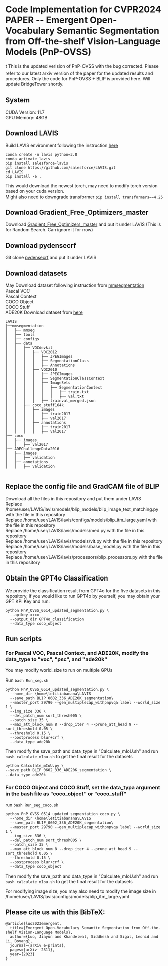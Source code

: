 # Code Implementation for CVPR2024 PAPER -- Emergent Open-Vocabulary Semantic Segmentation from Off-the-shelf Vision-Language Models (PnP-OVSS)

:exclamation: This is the updated verision of PnP-OVSS with the bug corrected. Please refer to our latest arxiv version of the paper for the updated results and procedures. Only the code for PnP-OVSS + BLIP is provided here. Will update BridgeTower shortly.

## System 
CUDA Version: 11.7  <br>
GPU Memory: 48GB <br>


## Download LAVIS
Build LAVIS environment following the instruction [here](https://www.google.com](https://github.com/salesforce/LAVIS/tree/ac8fc98c93c02e2dfb727e24a361c4c309c8dbbc?tab=readme-ov-file#installation)https://github.com/salesforce/LAVIS/tree/ac8fc98c93c02e2dfb727e24a361c4c309c8dbbc?tab=readme-ov-file#installation)
```
conda create -n lavis python=3.8 
conda activate lavis 
pip install salesforce-lavis 
git clone https://github.com/salesforce/LAVIS.git 
cd LAVIS 
pip install -e .
```
This would download the newest torch, may need to modify torch version based on your cuda version. <br>
Might also need to downgrade transformer
`pip install transformers==4.25`

## Download Gradient_Free_Optimizers_master

Download [Gradient_Free_Optimizers_master](https://github.com/SimonBlanke/Gradient-Free-Optimizers) and put it under LAVIS (This is for Random Search. Can ignore it for now)

## Download pydensecrf

Git clone [pydensecrf](https://github.com/lucasb-eyer/pydensecrf) and put it under LAVIS 

## Download datasets
May Download dataset following instruction from [mmsegmentation](https://github.com/open-mmlab/mmsegmentation/blob/main/docs/en/user_guides/2_dataset_prepare.md#pascal-context) <br>
Pascal VOC <br>
Pascal Context <br>
COCO Object <br>
COCO Stuff <br>
ADE20K Download dataset from [here](http://groups.csail.mit.edu/vision/datasets/ADE20K/request_data/) <br>


```
LAVIS
├──mmsegmentation
│   ├── mmseg
│   ├── tools
│   ├── configs
│   ├── data
│   │   ├── VOCdevkit
│   │   │   ├── VOC2012
│   │   │   │   ├── JPEGImages
│   │   │   │   ├── SegmentationClass
│   │   │   │   ├── Annotations
│   │   │   ├── VOC2010
│   │   │   │   ├── JPEGImages
│   │   │   │   ├── SegmentationClassContext
│   │   │   │   ├── ImageSets
│   │   │   │   │   ├── SegmentationContext
│   │   │   │   │   │   ├── train.txt
│   │   │   │   │   │   ├── val.txt
│   │   │   │   ├── trainval_merged.json
│   │   ├── coco_stuff164k
│   │   │   ├── images
│   │   │   │   ├── train2017
│   │   │   │   ├── val2017
│   │   │   ├── annotations
│   │   │   │   ├── train2017
│   │   │   │   ├── val2017
├── coco
│   ├── images
│   │   ├── val2017
├── ADEChallengeData2016
│   ├── images
│   │   ├── validation
│   ├── annotations
│   │   ├── validation


```

## Replace the config file and GradCAM file of BLIP
Download all the files in this repository and put them under LAVIS <br>
Replace /home/user/LAVIS/lavis/models/blip_models/blip_image_text_matching.py with the file in this repository <br>
Replace /home/user/LAVIS/lavis/configs/models/blip_itm_large.yaml with the file in this repository <br>
Replace /home/user/LAVIS/lavis/models/med.py with the file in this repository <br>
Replace /home/user/LAVIS/lavis/models/vit.py with the file in this repository <br>
Replace /home/user/LAVIS/lavis/models/base_model.py with the file in this repository <br>
Replace /home/user/LAVIS/lavis/processors/blip_processors.py with the file in this repository <br>


## Obtain the GPT4o Classification
We provide the classification result from GPT4o for the five datasets in this repository, if you would like to run GPT4o by yourself, you may obtain your GPT KPI Key and run:

```
python PnP_OVSS_0514_updated_segmentation.py \
  --apikey xxxx
  --output_dir GPT4o_classification
  --data_type coco_object 
```


## Run scripts

### For Pascal VOC, Pascal Context, and ADE20K, modify the data_type to "voc", "psc", and "ade20k" <br>
You may modify world_size to run on multiple GPUs <br>

Run `bash Run_seg.sh`
```
python PnP_OVSS_0514_updated_segmentation.py \
  --home_dir \home\letitiabanana\LAVIS
  --save_path BLIP_0602_336_ADE20K_segmentation\
  --master_port 29790 --gen_multiplecap_withpnpvqa label --world_size 1 \
  --img_size 336 \
  --del_patch_num sort_thresh005 \
  --batch_size 35 \
  --max_att_block_num 8 --drop_iter 4 --prune_att_head 9 --sort_threshold 0.05 \
  --threshold 0.15 \
  --postprocess blur+crf \
  --data_type ade20k
```
Then modify the save_path and data_type in "Calculate_mIoU.sh" and run `bash calculate_mIou.sh` to get the final result for the datasets

```
python Calculate_mIoU.py \
--save_path BLIP_0602_336_ADE20K_segmentation \
--data_type ade20k
```


### For COCO Object and COCO Stuff, set the data_typa argument in the bash file as "coco_object" or "coco_stuff"  <br>

run `bash Run_seg_coco.sh`
```
python PnP_OVSS_0514_updated_segmentation_coco.py \
  --home_dir \home\letitiabanana\LAVIS
  --save_path BLIP_0602_336_ADE20K_segmentation\
  --master_port 29790 --gen_multiplecap_withpnpvqa label --world_size 1 \
  --img_size 336 \
  --del_patch_num sort_thresh005 \
  --batch_size 35 \
  --max_att_block_num 8 --drop_iter 4 --prune_att_head 9 --sort_threshold 0.05 \
  --threshold 0.15 \
  --postprocess blur+crf \
  --data_type coco_object
```
Then modify the save_path and data_type in "Calculate_mIoU.sh" and run `bash calculate_mIou.sh` to get the final result for the datasets




For modifying image size, you may also need to modify the image size in /home/user/LAVIS/lavis/configs/models/blip_itm_large.yaml <br>


## Please cite us with this BibTeX:
```
@article{luo2023emergent,
  title={Emergent Open-Vocabulary Semantic Segmentation from Off-the-shelf Vision-Language Models},
  author={Luo, Jiayun and Khandelwal, Siddhesh and Sigal, Leonid and Li, Boyang},
  journal={arXiv e-prints},
  pages={arXiv--2311},
  year={2023}
}
```
